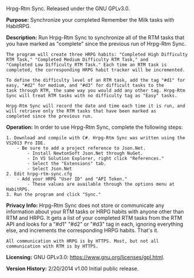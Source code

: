 Hrpg-Rtm Sync. Released under the GNU GPLv3.0.

**Purpose:**
	Synchronize your completed Remember the Milk tasks with HabitRPG.

**Description:**
	Run Hrpg-Rtm Sync to synchronize all of the RTM tasks that you have marked as "complete" since the previous run of Hrpg-Rtm Sync.
	
	The program will create three HRPG habits: "Completed High Difficulty RTM Task," "Completed Medium Difficulty RTM Task," and
	"Completed Low Difficulty RTM Task." Each time an RTM task is completed, the corresponding HRPG habit tracker will be incremented.
	
	To define the difficulty level of an RTM task, add the tag "#d1" for easy, "#d2" for medium, and "#d3" for difficult tasks to the
	task through RTM, the same way you would add any other tag. Hrpg-Rtm Sync will treat RTM tasks with no difficulty tag as "Easy" tasks.
	
	Hrpg-Rtm Sync will record the date and time each time it is run, and will retrieve only the RTM tasks that have been marked as
	completed since the previous run.

**Operation:**
	In order to use Hrpg-Rtm Sync, complete the following steps:
	
	1. Download and compile with C#. Hrpg-Rtm Sync was written using the VS2013 Pro IDE.
		- Be sure to add a project reference to Json.Net.
			- Install NewtonSoft Json.Net through NuGet.
			- In VS Solution Explorer, right click "References."
			- Select the "Extensions" tab.
			- Select Json.Net
	2. Edit hrpg-rtm-sync.cfg
		- Add your HRPG "User ID" and "API Token."
			- These values are available through the options menu at HabitRPG.
	3. Run the program and click "Sync."

**Privacy Info:**
	Hrpg-Rtm Sync does not store or communicate any information about your RTM tasks or HRPG habits with anyone other than RTM and HRPG. It gets a list of your completed RTM tasks from the RTM API and looks for a "#d1" "#d2" or "#d3" tag in each, ignoring everything else, and increments the corresponding HRPG habits. That's it.
	
	All communication with HRPG is by HTTPS. Most, but not all communication with RTM is by HTTPS.

**Licensing:**
	GNU GPLv3.0: https://www.gnu.org/licenses/gpl.html.
	
**Version History:**
	2/20/2014	v1.00	Initial public release.
